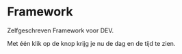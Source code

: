 # Framework
Zelfgeschreven Framework voor DEV.

Met één klik op de knop krijg je nu de dag en de tijd te zien.
